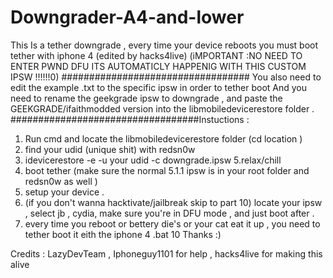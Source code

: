 # Downgrader-A4-and-lower
This Is a tether downgrade , every time your device reboots you must boot tether with iphone 4 (edited by hacks4live) 
(iMPORTANT :NO NEED TO ENTER PWND DFU ITS AUTOMATICLY HAPPENIG WITH THIS CUSTOM IPSW !!!!!!0)
##################################
You also need to edit the example .txt to the specific ipsw in order to tether boot
And you need to rename the geekgrade ipsw to downgrade , and paste the GEEKGRADE/ifaithmodded version into  the libmobiledevicerestore folder .  
##################################Instuctions : 
1. Run cmd and locate the libmobiledevicerestore folder 
(cd location )
2. find your udid (unique shit) with redsn0w
4. idevicerestore -e -u your udid -c downgrade.ipsw
5.relax/chill 
6. boot tether (make sure the normal 5.1.1 ipsw is in your root folder and redsn0w as well )
7. setup your device .
8. (if you don't wanna hacktivate/jailbreak skip to part 10) locate your ipsw , select jb , cydia, make sure you're in DFU mode , and just boot after .
9. every time you reboot or bettery die's or your cat eat it up , you need to tether boot it eith the iphone 4 .bat 
10 Thanks :)

Credits : LazyDevTeam , Iphoneguy1101 for help , hacks4live for making this alive
